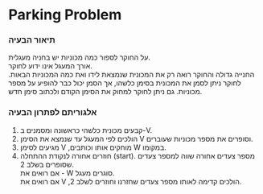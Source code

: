 # Parking Problem
### תיאור הבעיה
על החוקר לספור כמה מכוניות יש בחניה מעגלית.<br />
אורך המעגל אינו ידוע לחוקר.<br />
החנייה גדולה והחוקר רואה רק את המכונית שנמצאת לידו ואת כמה המכוניות הבאות.
לחוקר ניתן לסמן את המכונית בסימן כלשהו, אך הסמן יכול כבר להופיע על מספר מכוניות.
גם ניתן לחוקר למחוק את הסימן הקודם ולכתוב סימן חדש.<br />

### אלגוריתם לפתרון הבעיה
1. קבעים מכונית כלשהי כראשונה ומסמנים ב-V.<br />
2. הולכים לפי המעגל עד שנמצא את הסימן V וסופרים את מספר מכוניות שעוברים.<br />
3. מגיעים לסימן V ,מוחקים אותו וכותבים W במקומו.<br />
4. חוזרים אחורה לנקודת ההתחלה (start). מספר צעדים אחורה שווה למספר צעדים שסופרים בשלב 2.<br />
   אם רואים את - W סוגרים מעגל.<br />
   אם רואים את V ,הולכים קדימה לאותו מספר צעדים שחזרנו וחוזרים לשלב 2.
